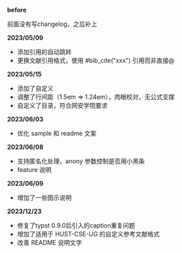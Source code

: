 **before**

前面没有写changelog，之后补上

**2023/05/09**

* 添加引用的自动跳转
* 更换文献引用格式，使用 #bib_cite("xxx") 引用而非直接@

**2023/05/15**

* 添加了自定义
* 调整了行间距（1.5em => 1.24em），肉眼校对，无公式支撑
* 自定义了目录，符合网安学院要求

**2023/06/03**

* 优化 sample 和 readme 文案

**2023/06/08**

* 支持匿名化处理，anony 参数控制是否用小黑条
* feature 说明

**2023/06/09**

* 增加了一些图示说明

**2023/12/23**

* 修复了typst 0.9.0后引入的caption重复问题
* 增加了适用于 HUST-CSE-UG 的自定义参考文献格式
* 改善 README 说明文字
